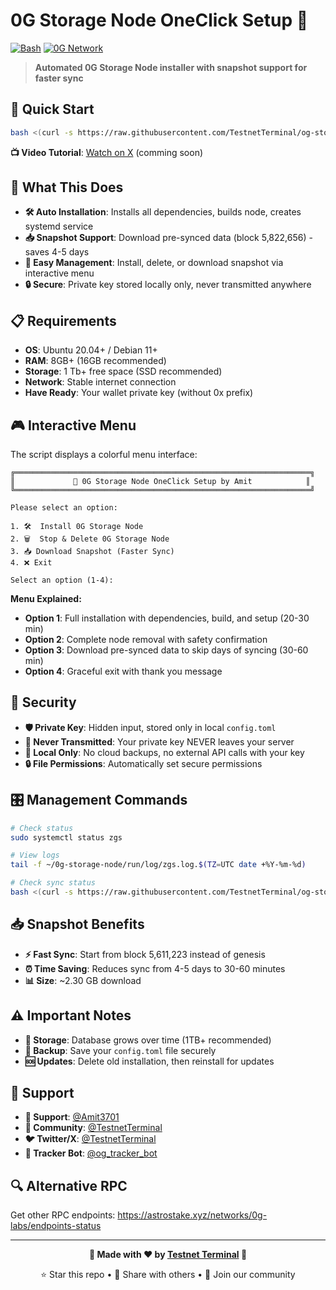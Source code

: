 # 0G Storage Node OneClick Setup 🚀

[![Bash](https://img.shields.io/badge/Language-Bash-green.svg)](https://www.gnu.org/software/bash/)
[![0G Network](https://img.shields.io/badge/Network-0G-blue.svg)](https://0g.ai/)

> **Automated 0G Storage Node installer with snapshot support for faster sync**

## 🚀 Quick Start

```bash
bash <(curl -s https://raw.githubusercontent.com/TestnetTerminal/og-storage-node-guide/main/setup.sh)
```

**📺 Video Tutorial**: [Watch on X](https://x.com/TestnetTerminal) (comming soon)

## 🎯 What This Does

- **🛠️ Auto Installation**: Installs all dependencies, builds node, creates systemd service
- **📥 Snapshot Support**: Download pre-synced data (block 5,822,656) - saves 4-5 days
- **🔧 Easy Management**: Install, delete, or download snapshot via interactive menu
- **🔒 Secure**: Private key stored locally only, never transmitted anywhere

## 📋 Requirements

- **OS**: Ubuntu 20.04+ / Debian 11+
- **RAM**: 8GB+ (16GB recommended)
- **Storage**: 1 Tb+ free space (SSD recommended)
- **Network**: Stable internet connection
- **Have Ready**: Your wallet private key (without 0x prefix)

## 🎮 Interactive Menu

The script displays a colorful menu interface:

```
╔══════════════════════════════════════════════════════════════════╗
║             🚀 0G Storage Node OneClick Setup by Amit            ║
╚══════════════════════════════════════════════════════════════════╝

Please select an option:

1. 🛠️  Install 0G Storage Node
2. 🗑️  Stop & Delete 0G Storage Node  
3. 📥 Download Snapshot (Faster Sync)
4. ❌ Exit

Select an option (1-4):
```

**Menu Explained:**
- **Option 1**: Full installation with dependencies, build, and setup (20-30 min)
- **Option 2**: Complete node removal with safety confirmation 
- **Option 3**: Download pre-synced data to skip days of syncing (30-60 min)
- **Option 4**: Graceful exit with thank you message

## 🔐 Security

- **🛡️ Private Key**: Hidden input, stored only in local `config.toml`
- **🚫 Never Transmitted**: Your private key NEVER leaves your server
- **📁 Local Only**: No cloud backups, no external API calls with your key
- **🔒 File Permissions**: Automatically set secure permissions

## 🎛️ Management Commands

```bash
# Check status
sudo systemctl status zgs
```
```bash
# View logs
tail -f ~/0g-storage-node/run/log/zgs.log.$(TZ=UTC date +%Y-%m-%d)
```
```bash
# Check sync status
bash <(curl -s https://raw.githubusercontent.com/TestnetTerminal/og-storage-node-guide/main/rpc.sh)
```


## 📥 Snapshot Benefits

- **⚡ Fast Sync**: Start from block 5,611,223 instead of genesis
- **⏰ Time Saving**: Reduces sync from 4-5 days to 30-60 minutes
- **📊 Size**: ~2.30 GB download

## ⚠️ Important Notes

- **💾 Storage**: Database grows over time (1TB+ recommended)
- **🔑 Backup**: Save your `config.toml` file securely
- **🆘 Updates**: Delete old installation, then reinstall for updates

## 🤝 Support

- **💬 Support**: <a href="https://t.me/Amit3701" target="_blank" rel="noopener noreferrer">@Amit3701</a>
- **📱 Community**: <a href="https://t.me/TestnetTerminal" target="_blank" rel="noopener noreferrer">@TestnetTerminal</a>
- **🐦 Twitter/X**: <a href="https://x.com/TestnetTerminal" target="_blank" rel="noopener noreferrer">@TestnetTerminal</a>
- **🤖 Tracker Bot**: <a href="https://t.me/og_tracker_bot" target="_blank" rel="noopener noreferrer">@og_tracker_bot</a>

## 🔍 Alternative RPC

Get other RPC endpoints: <a href="https://astrostake.xyz/networks/0g-labs/endpoints-status" target="_blank" rel="noopener noreferrer">https://astrostake.xyz/networks/0g-labs/endpoints-status</a>

---

<div align="center">

**🚀 Made with ❤️ by [Testnet Terminal](https://github.com/TestnetTerminal) 🚀**

⭐ Star this repo • 🔄 Share with others • 📱 Join our community

</div>
